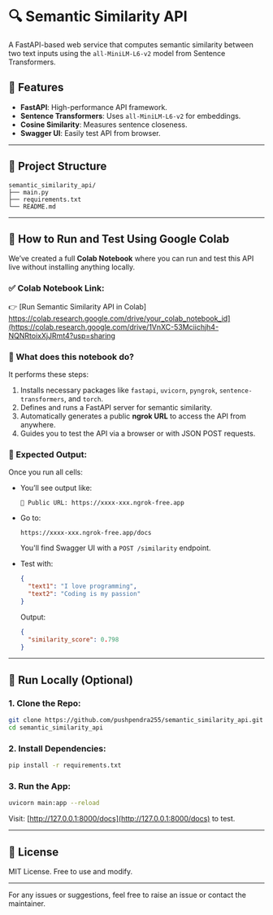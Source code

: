 # 🔍 Semantic Similarity API

A FastAPI-based web service that computes semantic similarity between two text inputs using the `all-MiniLM-L6-v2` model from Sentence Transformers.

## 🚀 Features

* **FastAPI**: High-performance API framework.
* **Sentence Transformers**: Uses `all-MiniLM-L6-v2` for embeddings.
* **Cosine Similarity**: Measures sentence closeness.
* **Swagger UI**: Easily test API from browser.

---

## 📁 Project Structure

```
semantic_similarity_api/
├── main.py
├── requirements.txt
└── README.md
```

---

## 🧪 How to Run and Test Using Google Colab

We’ve created a full **Colab Notebook** where you can run and test this API live without installing anything locally.

### ✅ Colab Notebook Link:

👉 [Run Semantic Similarity API in Colab]
https://colab.research.google.com/drive/your_colab_notebook_id](https://colab.research.google.com/drive/1VnXC-53Mciichjh4-NQNRtoixXjJRmt4?usp=sharing

### 🧾 What does this notebook do?

It performs these steps:

1. Installs necessary packages like `fastapi`, `uvicorn`, `pyngrok`, `sentence-transformers`, and `torch`.
2. Defines and runs a FastAPI server for semantic similarity.
3. Automatically generates a public **ngrok URL** to access the API from anywhere.
4. Guides you to test the API via a browser or with JSON POST requests.

### 🧪 Expected Output:

Once you run all cells:

* You’ll see output like:

  ```
  🚀 Public URL: https://xxxx-xxx.ngrok-free.app
  ```

* Go to:

  ```
  https://xxxx-xxx.ngrok-free.app/docs
  ```

  You'll find Swagger UI with a `POST /similarity` endpoint.

* Test with:

  ```json
  {
    "text1": "I love programming",
    "text2": "Coding is my passion"
  }
  ```

  Output:

  ```json
  {
    "similarity_score": 0.798
  }
  ```

---

## 🔧 Run Locally (Optional)

### 1. Clone the Repo:

```bash
git clone https://github.com/pushpendra255/semantic_similarity_api.git
cd semantic_similarity_api
```

### 2. Install Dependencies:

```bash
pip install -r requirements.txt
```

### 3. Run the App:

```bash
uvicorn main:app --reload
```

Visit: [http://127.0.0.1:8000/docs](http://127.0.0.1:8000/docs) to test.

---

## 📄 License

MIT License. Free to use and modify.

---

For any issues or suggestions, feel free to raise an issue or contact the maintainer.
